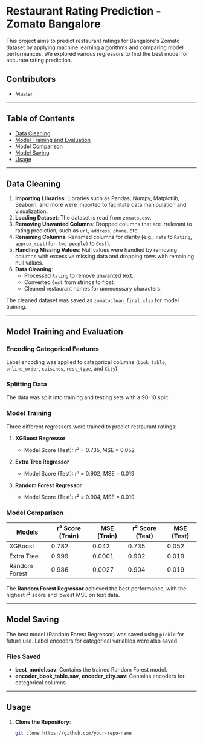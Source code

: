 # Restaurant Rating Prediction - Zomato Bangalore

This project aims to predict restaurant ratings for Bangalore's Zomato dataset by applying machine learning algorithms and comparing model performances. We explored various regressors to find the best model for accurate rating prediction.

## Contributors

- Master

---

## Table of Contents

- [Data Cleaning](#data-cleaning)
- [Model Training and Evaluation](#model-training-and-evaluation)
- [Model Comparison](#model-comparison)
- [Model Saving](#model-saving)
- [Usage](#usage)

---

## Data Cleaning

1. **Importing Libraries**: Libraries such as Pandas, Numpy, Matplotlib, Seaborn, and more were imported to facilitate data manipulation and visualization.
2. **Loading Dataset**: The dataset is read from `zomato.csv`.
3. **Removing Unwanted Columns**: Dropped columns that are irrelevant to rating prediction, such as `url`, `address`, `phone`, etc.
4. **Renaming Columns**: Renamed columns for clarity (e.g., `rate` to `Rating`, `approx_cost(for two people)` to `Cost`).
5. **Handling Missing Values**: Null values were handled by removing columns with excessive missing data and dropping rows with remaining null values.
6. **Data Cleaning**:
   - Processed `Rating` to remove unwanted text.
   - Converted `Cost` from strings to float.
   - Cleaned restaurant names for unnecessary characters.

The cleaned dataset was saved as `zomatoclean_final.xlsx` for model training.

---

## Model Training and Evaluation

### Encoding Categorical Features

Label encoding was applied to categorical columns (`book_table`, `online_order`, `cuisines`, `rest_type`, and `City`).

### Splitting Data

The data was split into training and testing sets with a 90-10 split.

### Model Training

Three different regressors were trained to predict restaurant ratings:

1. **XGBoost Regressor**  
   - Model Score (Test): r² = 0.735, MSE = 0.052

2. **Extra Tree Regressor**  
   - Model Score (Test): r² = 0.902, MSE = 0.019

3. **Random Forest Regressor**  
   - Model Score (Test): r² = 0.904, MSE = 0.019

### Model Comparison

| Models         | r² Score (Train) | MSE (Train) | r² Score (Test) | MSE (Test) |
|----------------|------------------|-------------|-----------------|------------|
| XGBoost       | 0.782            | 0.042       | 0.735           | 0.052      |
| Extra Tree    | 0.999            | 0.0001      | 0.902           | 0.019      |
| Random Forest | 0.986            | 0.0027      | 0.904           | 0.019      |

The **Random Forest Regressor** achieved the best performance, with the highest r² score and lowest MSE on test data.

---

## Model Saving

The best model (Random Forest Regressor) was saved using `pickle` for future use. Label encoders for categorical variables were also saved.

### Files Saved
- **best_model.sav**: Contains the trained Random Forest model.
- **encoder_book_table.sav**, **encoder_city.sav**: Contains encoders for categorical columns.

---

## Usage

1. **Clone the Repository**:
   ```bash
   git clone https://github.com/your-repo-name
